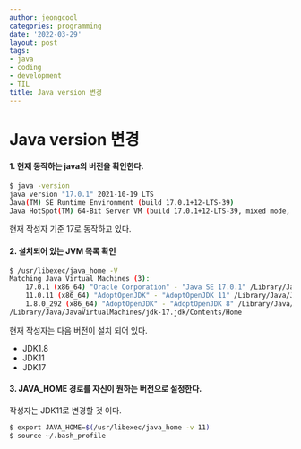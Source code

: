 ```yaml
---
author: jeongcool
categories: programming
date: '2022-03-29'
layout: post
tags:
- java
- coding
- development
- TIL
title: Java version 변경
---
```


# Java version 변경

#### 1. 현재 동작하는 java의 버전을 확인한다.
```bash
$ java -version
java version "17.0.1" 2021-10-19 LTS
Java(TM) SE Runtime Environment (build 17.0.1+12-LTS-39)
Java HotSpot(TM) 64-Bit Server VM (build 17.0.1+12-LTS-39, mixed mode, sharing)
```
현재 작성자 기준 17로 동작하고 있다.

#### 2. 설치되어 있는 JVM 목록 확인
```bash
$ /usr/libexec/java_home -V
Matching Java Virtual Machines (3):
    17.0.1 (x86_64) "Oracle Corporation" - "Java SE 17.0.1" /Library/Java/JavaVirtualMachines/jdk-17.jdk/Contents/Home
    11.0.11 (x86_64) "AdoptOpenJDK" - "AdoptOpenJDK 11" /Library/Java/JavaVirtualMachines/adoptopenjdk-11.jdk/Contents/Home
    1.8.0_292 (x86_64) "AdoptOpenJDK" - "AdoptOpenJDK 8" /Library/Java/JavaVirtualMachines/adoptopenjdk-8.jdk/Contents/Home
/Library/Java/JavaVirtualMachines/jdk-17.jdk/Contents/Home
```
현재 작성자는 다음 버전이 설치 되어 있다.
- JDK1.8
- JDK11
- JDK17


#### 3. JAVA_HOME 경로를 자신이 원하는 버전으로 설정한다.
작성자는 JDK11로 변경할 것 이다.
```bash
$ export JAVA_HOME=$(/usr/libexec/java_home -v 11) 
$ source ~/.bash_profile
```